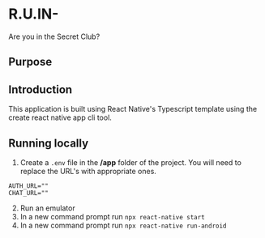 # R.U.IN-
Are you in the Secret Club?

## Purpose

## Introduction

This application is built using React Native's Typescript template using the create react native app cli tool.

## Running locally

1. Create a `.env` file in the __/app__ folder of the project. You will need to replace the URL's with appropriate ones.

```shell
AUTH_URL=""
CHAT_URL=""
```

2. Run an emulator
3. In a new command prompt run `npx react-native start`
4. In a new command prompt run `npx react-native run-android`